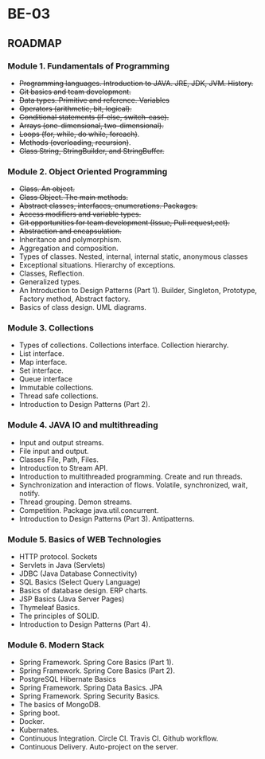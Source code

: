 # BE-03

## ROADMAP
### Module 1. Fundamentals of Programming
- ~~Programming languages. Introduction to JAVA. JRE, JDK, JVM. History.~~
- ~~Git basics and team development.~~
- ~~Data types. Primitive and reference. Variables~~
- ~~Operators (arithmetic, bit, logical).~~
- ~~Conditional statements (if-else, switch-case).~~
- ~~Arrays (one-dimensional, two-dimensional).~~
- ~~Loops (for, while, do while, foreach)~~.
- ~~Methods (overloading, recursion)~~.
- ~~Class String, StringBuilder, and StringBuffer.~~

### Module 2. Object Oriented Programming
- ~~Class. An object.~~
- ~~Class Object. The main methods.~~
- ~~Abstract classes, interfaces, enumerations. Packages.~~
- ~~Access modifiers and variable types.~~
- ~~Git opportunities for team development (Issue, Pull request,ect).~~
-  ~~Abstraction and encapsulation.~~
- Inheritance and polymorphism.
- Aggregation and composition.
- Types of classes. Nested, internal, internal static, anonymous classes
- Exceptional situations. Hierarchy of exceptions.
- Classes, Reflection.
- Generalized types.
- An Introduction to Design Patterns (Part 1). Builder, Singleton, Prototype, Factory method, Abstract factory. 
- Basics of class design. UML diagrams.

### Module 3. Collections
- Types of collections. Collections interface. Collection hierarchy.
- List interface.
- Map interface.
- Set interface.
- Queue interface
- Immutable collections.
- Thread safe collections.
- Introduction to Design Patterns (Part 2).

### Module 4. JAVA IO and multithreading
- Input and output streams.
- File input and output.
- Classes File, Path, Files.
- Introduction to Stream API.
- Introduction to multithreaded programming. Create and run threads.
- Synchronization and interaction of flows. Volatile, synchronized, wait, notify.
- Thread grouping. Demon streams.
- Competition. Package java.util.concurrent.
- Introduction to Design Patterns (Part 3). Antipatterns.

### Module 5. Basics of WEB Technologies
- HTTP protocol. Sockets
- Servlets in Java (Servlets)
- JDBC (Java Database Connectivity)
- SQL Basics (Select Query Language)
- Basics of database design. ERP charts.
- JSP Basics (Java Server Pages)
- Thymeleaf Basics.
- The principles of SOLID.
- Introduction to Design Patterns (Part 4).

### Module 6. Modern Stack
- Spring Framework. Spring Core Basics (Part 1).
- Spring Framework. Spring Core Basics (Part 2).
- PostgreSQL Hibernate Basics
- Spring Framework. Spring Data Basics. JPA
- Spring Framework. Spring Security Basics.
- The basics of MongoDB.
- Spring boot.
- Docker.
- Kubernates.
- Continuous Integration. Circle CI. Travis CI. Github workflow.
- Continuous Delivery. Auto-project on the server.
